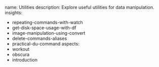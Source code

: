 name: Utilities
description: Explore useful utilities for data manipulation.
insights:
  - repeating-commands-with-watch
  - get-disk-space-usage-with-df
  - image-manipulation-using-convert
  - delete-commands-aliases
  - practical-du-command
aspects:
  - workout
  - obscura
  - introduction
